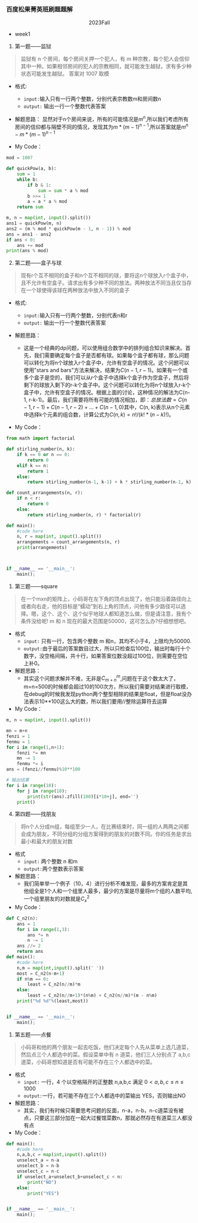 
### 百度松果菁英班刷题题解

<center>
2023Fall
</center>

- week1


1. 第一题——监狱
>监狱有 n 个房间，每个房间关押一个犯人，有 m 种宗教，每个犯人会信仰其中一种。如果相邻房间的犯人的宗教相同，就可能发生越狱，求有多少种状态可能发生越狱。
答案对 1007 取模
- 格式:
  - `input:`输入只有一行两个整数，分别代表宗教数m和房间数n
  - `output:` 输出一行一个整数代表答案

- 解题思路：
  显然对于n个房间来说，所有的可能情况是$m^n$,所以我们考虑所有房间的信仰都与隔壁不同的情况，发现其为$m*(m-1)^{n-1}$,所以答案就是$m^n-m*(m-1)^{n-1}$
- My Code：
```python
mod = 1007

def quickPow(a, b):
    sum = 1
    while b:
        if b & 1:
            sum = sum * a % mod
        b >>= 1
        a = a * a % mod
    return sum

m, n = map(int, input().split())
ans1 = quickPow(m, n)
ans2 = (m % mod * quickPow(m - 1, n - 1)) % mod
ans = ans1 - ans2
if ans < 0:
    ans += mod
print(ans % mod)
```

2. 第二题——盒子与球
>现有r个互不相同的盒子和n个互不相同的球，要将这n个球放入r个盒子中，且不允许有空盒子。请求出有多少种不同的放法。两种放法不同当且仅当存在一个球使得该球在两种放法中放入不同的盒子
- 格式:
  - `input:`输入只有一行两个整数，分别代表n和r
  - `output:` 输出一行一个整数代表答案
- 解题思路：
  - 这是一个经典的dp问题，可以使用组合数学中的排列组合知识来解决。首先，我们需要确定每个盒子是否都有球。如果每个盒子都有球，那么问题可以转化为将n个球放入r个盒子中，允许有空盒子的情况。这个问题可以使用"stars and bars"方法来解决，结果为$C(n-1, r-1)$。如果有一个或多个盒子是空的，我们可以从r个盒子中选择k个盒子作为空盒子，然后将剩下的球放入剩下的r-k个盒子中。这个问题可以转化为将n个球放入r-k个盒子中，允许有空盒子的情况。根据上面的讨论，这种情况的解法为C(n-1, r-k-1)。最后，我们需要将所有可能的情况相加，即：$总放法数 = C(n-1, r-1) + C(n-1, r-2) + ... + C(n-1, 0)$其中，C(n, k)表示从n个元素中选择k个元素的组合数，计算公式为$C(n, k) = n! / (k! * (n-k)!)$。

- My Code：
```python
from math import factorial

def stirling_number(n, k):
    if k == 0 or n == 0:
        return 0
    elif k == n:
        return 1
    else:
        return stirling_number(n-1, k-1) + k * stirling_number(n-1, k)

def count_arrangements(n, r):
    if n < r:
        return 0
    else:
        return stirling_number(n, r) * factorial(r)

def main():
    #code here
    n, r = map(int, input().split())
    arrangements = count_arrangements(n, r)
    print(arrangements)



if __name__ == '__main__':
    main();

``` 
1. 第三题——square
>在一个mxn的矩阵上，小码哥在左下角的顶点出现了，他只能沿着路径向上或者向右走，他的目标是“蠕动”到右上角的顶点，问他有多少路径可以选择。嗯，这个、这个、这个似乎地球人都知道怎么做，但是请注意，我有个条件没给呢! m 和 n 现在的最大范围是50000，这可怎么办?仔细想想吧。
- 格式
  - `input:` 只有一行，包含两个整数 m 和n，其均不小于4，上限均为50000.
  - `output:`由于最后的答案数目过大，所以只检查后100位，输出时每行十个数字，没空格间隔，共十行，如果答案位数没超过100位，则需要在空位上补0。
- 解题思路：
  - 其实这个问题求解并不难，无非是$C_{m+n}^m$,问题在于这个数太大了，m=n=500的时候都会超过10的100次方，所以我们需要对结果进行取模，在debug的时候我发现python两个整型相除的结果是float，但是float没办法表示10**100这么大的数，所以我们要用//整除运算符去运算
- My Code：
```python
m, n = map(int, input().split())

mn = m+n
fenzi = 1
fenmu = 1
for i in range(1,n+1):
    fenzi *= mn
    mn -= 1
    fenmu *= i
ans = (fenzi//fenmu)%10**100

# 输出结果
for i in range(10):
    for j in range(10):
        print(str(ans).zfill(100)[i*10+j], end='')
    print()
```  
4. 第四题——找朋友
>将n个人分成m组，每组至少一人，在比赛结束时，同一组的人两两之间都会成为朋友，不同分组的分组方案得到的朋友的对数不同。你的任务是求出最小和最大的朋友对数
- 格式
  - `input:` 两个整数 n 和m
  - `output:`两个整数表示答案
- 解题思路：
  - 我们简单举一个例子（10，4）进行分析不难发现，最多的方案肯定是其他组全是1个人和一个组里人最多，最少的方案是尽量将m个组的人数平均,一个组里朋友的对数就是$C_{x}^2$
- My Code：
```python
def C_n2(n):
    ans = 1
    for i in range(1,3):
        ans *= n
        n -= 1
    ans //= 2
    return ans
def main():
    #code here
    n,m = map(int,input().split(' '))
    most = C_n2(n-m+1)
    if n%m == 0:
        least = C_n2(n//m)*m
    else:
        least = C_n2(n//m+1)*(n%m) + C_n2(n//m)*(m - n%m)
    print("%d %d"%(least,most))


if __name__ == '__main__':
    main();

```
1. 第五题——点餐
>小码哥和他的两个朋友一起去吃饭，他们决定每个人先从菜单上选几道菜，然后点三个人都选中的菜。假设菜单中有 n 道菜，他们三人分别点了 a,b,c 道菜，小码哥想知道是否有可能不存在三个人都选中的菜。
- 格式
   - `input:` 一行，4 个以空格隔开的正整数 n,a,b,c 满足 $0 < a,b,c \leq n \leq1000$
   - `output:`一行，若可能不存在三个人都选中的菜输出 YES，否则输出NO
- 解题思路：
  - 其实，我们有时候只需要思考问题的反面，n-a，n-b，n-c道菜没有被点，只要这三部分加在一起大过餐馆菜数n，那就必然存在有道菜三人都没有点
- My Code：
```python
def main():
    #code here
    n,a,b,c = map(int,input().split())
    unselect_a = n-a
    unselect_b = n-b 
    unselect_c = n-c
    if unselect_a+unselect_b+unselect_c < n:
        print("NO")
    else:
        print("YES")


if __name__ == '__main__':
    main();
```